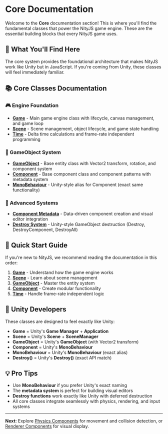 # Core Documentation

Welcome to the **Core** documentation section! This is where you'll find the fundamental classes that power the NityJS game engine. These are the essential building blocks that every NityJS game uses.

## 🎯 What You'll Find Here

The core system provides the foundational architecture that makes NityJS work like Unity but in JavaScript. If you're coming from Unity, these classes will feel immediately familiar.

## 📚 Core Classes Documentation

### 🎮 Engine Foundation
- **[Game](Game.md)** - Main game engine class with lifecycle, canvas management, and game loop
- **[Scene](Scene.md)** - Scene management, object lifecycle, and game state handling
- **[Time](Time.md)** - Delta time calculations and frame-rate independent programming

### 🎯 GameObject System  
- **[GameObject](GameObject.md)** - Base entity class with Vector2 transform, rotation, and component system
- **[Component](Component.md)** - Base component class and component patterns with metadata system
- **[MonoBehaviour](MonoBehaviour.md)** - Unity-style alias for Component (exact same functionality)

### 🔧 Advanced Systems
- **[Component Metadata](ComponentMetadata.md)** - Data-driven component creation and visual editor integration
- **[Destroy System](Destroy.md)** - Unity-style GameObject destruction (Destroy, DestroyComponent, DestroyAll)

## 🚀 Quick Start Guide

If you're new to NityJS, we recommend reading the documentation in this order:

1. **[Game](Game.md)** - Understand how the game engine works
2. **[Scene](Scene.md)** - Learn about scene management
3. **[GameObject](GameObject.md)** - Master the entity system
4. **[Component](Component.md)** - Create modular functionality
5. **[Time](Time.md)** - Handle frame-rate independent logic

## 🎯 Unity Developers

These classes are designed to feel exactly like Unity:

- **Game** = Unity's **Game Manager** + **Application**
- **Scene** = Unity's **Scene** + **SceneManager**
- **GameObject** = Unity's **GameObject** (with Vector2 transform)
- **Component** = Unity's **MonoBehaviour**
- **MonoBehaviour** = Unity's **MonoBehaviour** (exact alias)
- **Destroy()** = Unity's **Destroy()** (exact API match)

## 💡 Pro Tips

- Use **MonoBehaviour** if you prefer Unity's exact naming
- The **metadata system** is perfect for building visual editors
- **Destroy functions** work exactly like Unity with deferred destruction
- All core classes integrate seamlessly with physics, rendering, and input systems

---

**Next:** Explore [Physics Components](../physics/) for movement and collision detection, or [Renderer Components](../renderer/) for visual display.
